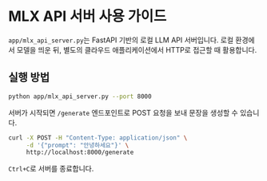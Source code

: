 # MLX API 서버 사용 가이드

`app/mlx_api_server.py`는 FastAPI 기반의 로컬 LLM API 서버입니다. 
로컬 환경에서 모델을 띄운 뒤, 별도의 클라우드 애플리케이션에서 HTTP로 접근할 때 활용합니다.

## 실행 방법

```bash
python app/mlx_api_server.py --port 8000
```

서버가 시작되면 `/generate` 엔드포인트로 POST 요청을 보내 문장을 생성할 수 있습니다.

```bash
curl -X POST -H "Content-Type: application/json" \
     -d '{"prompt": "안녕하세요"}' \
     http://localhost:8000/generate
```

`Ctrl+C`로 서버를 종료합니다.


